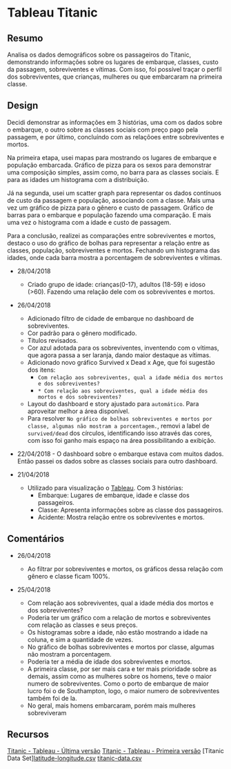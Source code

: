 # Tableau Titanic

## Resumo

Analisa os dados demográficos sobre os passageiros do Titanic, demonstrando informações sobre os lugares de embarque, classes, custo da passagem, sobreviventes e vítimas.
Com isso, foi possível traçar o perfil dos sobreviventes, que crianças, mulheres ou que embarcaram na primeira classe.

## Design

Decidi demonstrar as informações em 3 histórias, uma com os dados sobre o embarque, o outro sobre as classes sociais com preço pago pela passagem, e por último, concluíndo com as relaçõoes entre sobreviventes e mortos.

Na primeira etapa, usei mapas para mostrando os lugares de embarque e população embarcada. Gráfico de pizza para os sexos para demonstrar uma composição simples, assim como, no barra para as classes sociais. E para as idades um histograma com a distribuição.

Já na segunda, usei um scatter graph para representar os dados contínuos de custo da passagem e população, associando com a classe. Mais uma vez um gráfico de pizza para o gênero e custo de passagem. Gráfico de barras para o embarque e população fazendo uma comparação. E mais uma vez o histograma com a idade e custo de passagem.

Para a conclusão, realizei as comparações entre sobreviventes e mortos, destaco o uso do gráfico de bolhas para representar a relação entre as classes, população, sobreviventes e mortos. Fechando um histograma das idades, onde cada barra mostra a porcentagem de sobreviventes e vítimas.

* 28/04/2018

  * Criado grupo de idade: crianças(0-17), adultos (18-59) e idoso (>60). Fazendo uma relação dele com os sobreviventes e mortos.

* 26/04/2018

  * Adicionado filtro de cidade de embarque no dashboard de sobreviventes.
  * Cor padrão para o gênero modificado.
  * Títulos revisados.
  * Cor azul adotada para os sobreviventes, inventendo com o vítimas, que agora passa a ser laranja, dando maior destaque as vítimas.
  * Adicionado novo gráfico Survived x Dead x Age, que foi sugestão dos itens:
    * `Com relação aos sobreviventes, qual a idade média dos mortos e dos sobreviventes?`
    * `* Com relação aos sobreviventes, qual a idade média dos mortos e dos sobreviventes?`
  * Layout do dashboard e story ajustado para `automático`. Para aproveitar melhor a área disponível.
  * Para resolver `No gráfico de bolhas sobreviventes e mortos por classe, algumas não mostram a porcentagem.`, removi a label de `survived/dead` dos círculos, identificando isso através das cores, com isso foi ganho mais espaço na área possibilitando a exibição.

* 22/04/2018 - O dashboard sobre o embarque estava com muitos dados. Então passei os dados sobre as classes sociais para outro dashboard.

* 21/04/2018
  * Utilizado para visualização o [Tableau](https://www.tableau.com). Com 3 histórias:
    * Embarque: Lugares de embarque, idade e classe dos passageiros.
    * Classe: Apresenta informações sobre as classe dos passageiros.
    * Acidente: Mostra relação entre os sobreviventes e mortos.

## Comentários

* 26/04/2018

  * Ao filtrar por sobreviventes e mortos, os gráficos dessa relação com gênero e classe ficam 100%.

* 25/04/2018
  * Com relação aos sobreviventes, qual a idade média dos mortos e dos sobreviventes?
  * Poderia ter um gráfico com a relação de mortos e sobreviventes com relação as classes e seus preços.
  * Os histogramas sobre a idade, não estão mostrando a idade na coluna, e sim a quantidade de vezes.
  * No gráfico de bolhas sobreviventes e mortos por classe, algumas não mostram a porcentagem.
  * Poderia ter a média de idade dos sobreviventes e mortos.
  * A primeira classe, por ser mais cara e ter mais prioridade sobre as demais, assim como as mulheres sobre os homens, teve o maior numero de sobreviventes. Como o porto de embarque de maior lucro foi o de Southampton, logo, o maior numero de sobreviventes também foi de la.
  * No geral, mais homens embarcaram, porém mais mulheres sobreviveram

## Recursos

[Titanic - Tableau - Última versão](https://public.tableau.com/profile/milton.siqueira#!/vizhome/Titanic/Story)
[Titanic - Tableau - Primeira versão](https://public.tableau.com/profile/milton.siqueira#!/vizhome/Titanic_1st_version/Story)
[Titanic Data Set][latitude-longitude.csv](https://raw.githubusercontent.com/titomilton/tableau-titanic/master/latitude-longitude.csv)
[titanic-data.csv](https://raw.githubusercontent.com/titomilton/tableau-titanic/master/titanic-data.csv)
